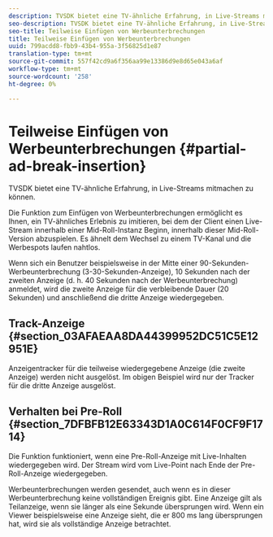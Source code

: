 ```yaml
---
description: TVSDK bietet eine TV-ähnliche Erfahrung, in Live-Streams mitmachen zu können.
seo-description: TVSDK bietet eine TV-ähnliche Erfahrung, in Live-Streams mitmachen zu können.
seo-title: Teilweise Einfügen von Werbeunterbrechungen
title: Teilweise Einfügen von Werbeunterbrechungen
uuid: 799acdd8-fbb9-43b4-955a-3f56825d1e87
translation-type: tm+mt
source-git-commit: 557f42cd9a6f356aa99e13386d9e8d65e043a6af
workflow-type: tm+mt
source-wordcount: '258'
ht-degree: 0%

---
```



# Teilweise Einfügen von Werbeunterbrechungen {#partial-ad-break-insertion}

TVSDK bietet eine TV-ähnliche Erfahrung, in Live-Streams mitmachen zu können.

Die Funktion zum Einfügen von Werbeunterbrechungen ermöglicht es Ihnen, ein TV-ähnliches Erlebnis zu imitieren, bei dem der Client einen Live-Stream innerhalb einer Mid-Roll-Instanz Beginn, innerhalb dieser Mid-Roll-Version abzuspielen. Es ähnelt dem Wechsel zu einem TV-Kanal und die Werbespots laufen nahtlos.

Wenn sich ein Benutzer beispielsweise in der Mitte einer 90-Sekunden-Werbeunterbrechung (3-30-Sekunden-Anzeige), 10 Sekunden nach der zweiten Anzeige (d. h. 40 Sekunden nach der Werbeunterbrechung) anmeldet, wird die zweite Anzeige für die verbleibende Dauer (20 Sekunden) und anschließend die dritte Anzeige wiedergegeben.

## Track-Anzeige {#section_03AFAEAA8DA44399952DC51C5E12951E}

Anzeigentracker für die teilweise wiedergegebene Anzeige (die zweite Anzeige) werden nicht ausgelöst. Im obigen Beispiel wird nur der Tracker für die dritte Anzeige ausgelöst.

## Verhalten bei Pre-Roll {#section_7DFBFB12E63343D1A0C614F0CF9F1714}

Die Funktion funktioniert, wenn eine Pre-Roll-Anzeige mit Live-Inhalten wiedergegeben wird. Der Stream wird vom Live-Point nach Ende der Pre-Roll-Anzeige wiedergegeben.

Werbeunterbrechungen werden gesendet, auch wenn es in dieser Werbeunterbrechung keine vollständigen Ereignis gibt. Eine Anzeige gilt als Teilanzeige, wenn sie länger als eine Sekunde übersprungen wird. Wenn ein Viewer beispielsweise eine Anzeige sieht, die er 800 ms lang übersprungen hat, wird sie als vollständige Anzeige betrachtet.
